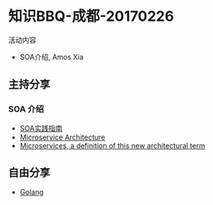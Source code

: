 # 知识BBQ-成都-20170226

活动内容

- SOA介绍, Amos Xia
<!-- more -->

## 主持分享

### SOA 介绍

- [SOA实践指南](https://book.douban.com/subject/3216811/)
- [Microservice Architecture](http://microservices.io/index.html)
- [Microservices, a definition of this new architectural term](https://martinfowler.com/articles/microservices.html)

## 自由分享

- [Golang](https://golang.org/)
